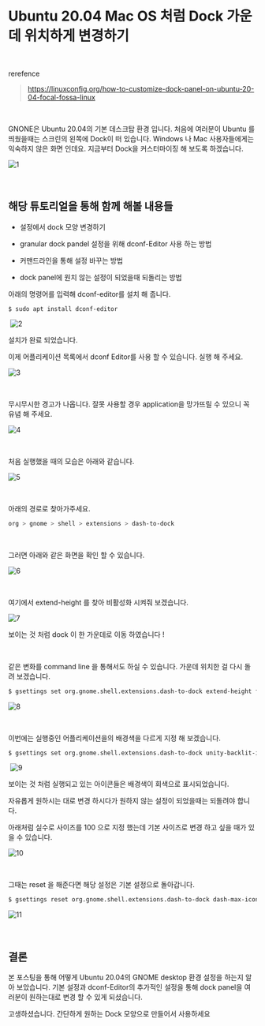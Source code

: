 # Ubuntu 20.04 Mac OS 처럼 Dock 가운데 위치하게 변경하기

​	

rerefence

> https://linuxconfig.org/how-to-customize-dock-panel-on-ubuntu-20-04-focal-fossa-linux

​	

GNONE은 Ubuntu 20.04의 기본 데스크탑 환경 입니다. 처음에 여러분이 Ubuntu 를 띄웠을때는 스크린의 왼쪽에 Dock이 떠 있습니다. Windows 나 Mac 사용자들에게는 익숙하지 않은 화면 인데요. 지금부터 Dock을 커스터마이징 해 보도록 하겠습니다.

![1](https://raw.githubusercontent.com/Shane-Park/markdownBlog/master/OS/linux/ubuntudock.assets/1.png)

​	

## 해당 튜토리얼을 통해 함께 해볼 내용들

- 설정에서 dock 모양 변경하기

- granular dock pandel 설정을 위해 dconf-Editor 사용 하는 방법 

- 커맨드라인을 통해 설정 바꾸는 방법

- dock panel에 원치 않는 설정이 되었을때 되돌리는 방법

  

아래의 명령어를 입력해 dconf-editor를 설치 해 줍니다.

```shell
$ sudo apt install dconf-editor
```

​			![2](https://raw.githubusercontent.com/Shane-Park/markdownBlog/master/OS/linux/ubuntudock.assets/2.png)

설치가 완료 되었습니다.



이제 어플리케이션 목록에서 dconf Editor를 사용 할 수 있습니다. 실행 해 주세요.	

![3](https://raw.githubusercontent.com/Shane-Park/markdownBlog/master/OS/linux/ubuntudock.assets/3.png)	

​	

무시무시한 경고가 나옵니다. 잘못 사용할 경우 application을 망가뜨릴 수 있으니 꼭 유념 해 주세요.

![4](https://raw.githubusercontent.com/Shane-Park/markdownBlog/master/OS/linux/ubuntudock.assets/4.png)

​		

처음 실행했을 때의 모습은 아래와 같습니다.

![5](https://raw.githubusercontent.com/Shane-Park/markdownBlog/master/OS/linux/ubuntudock.assets/5.png)

​	

아래의 경로로 찾아가주세요.

```bash
org > gnome > shell > extensions > dash-to-dock
```

​	

그러면 아래와 같은 화면을 확인 할 수 있습니다.

![6](https://raw.githubusercontent.com/Shane-Park/markdownBlog/master/OS/linux/ubuntudock.assets/6.png)

​	

여기에서 extend-height 를 찾아 비활성화 시켜줘 보겠습니다.

![7](https://raw.githubusercontent.com/Shane-Park/markdownBlog/master/OS/linux/ubuntudock.assets/7.png)

보이는 것 처럼 dock 이 한 가운데로 이동 하였습니다 !

​	

같은 변화를 command line 을 통해서도 하실 수 있습니다. 가운데 위치한 걸 다시 돌려 보겠습니다.

```bash
$ gsettings set org.gnome.shell.extensions.dash-to-dock extend-height false
```

![8](https://raw.githubusercontent.com/Shane-Park/markdownBlog/master/OS/linux/ubuntudock.assets/8.png)

​	

이번에는 실행중인 어플리케이션을의 배경색을 다르게 지정 해 보겠습니다.

```bash
$ gsettings set org.gnome.shell.extensions.dash-to-dock unity-backlit-items true
```

​	![9](https://raw.githubusercontent.com/Shane-Park/markdownBlog/master/OS/linux/ubuntudock.assets/9.png)

보이는 것 처럼 실행되고 있는 아이콘들은 배경색이 회색으로 표시되었습니다.



자유롭게 원하시는 대로 변경 하시다가 원하지 않는 설정이 되었을때는 되돌려야 합니다.

아래처럼 실수로 사이즈를 100 으로 지정 했는데 기본 사이즈로 변경 하고 싶을 때가 있을 수 있습니다.

![10](https://raw.githubusercontent.com/Shane-Park/markdownBlog/master/OS/linux/ubuntudock.assets/10.png)

​	

그때는 reset 을 해준다면 해당 설정은 기본 설정으로 돌아갑니다.

```bash
$ gsettings reset org.gnome.shell.extensions.dash-to-dock dash-max-icon-size
```

![11](https://raw.githubusercontent.com/Shane-Park/markdownBlog/master/OS/linux/ubuntudock.assets/11.png)	

​	

## 결론

본 포스팅을 통해 어떻게 Ubuntu 20.04의 GNOME desktop 환경 설정을 하는지 알아 보았습니다. 기본 설정과 dconf-Editor의 추가적인 설정을 통해 dock panel을 여러분이 원하는대로 변경 할 수 있게 되셨습니다.

고생하셨습니다. 간단하게 원하는 Dock 모양으로 만들어서 사용하세요 
